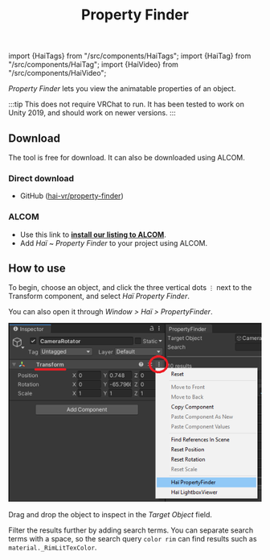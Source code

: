 ﻿---
title: Property Finder
---
import {HaiTags} from "/src/components/HaiTags";
import {HaiTag} from "/src/components/HaiTag";
import {HaiVideo} from "/src/components/HaiVideo";

<HaiTags>
<HaiTag isUniversal={true} />
</HaiTags>

*Property Finder* lets you view the animatable properties of an object.

:::tip
This does not require VRChat to run. It has been tested to work on Unity 2019, and should work on newer versions.
:::

<HaiVideo src="./img/property-finder/sx_2022-05-19_23-47-37_jKkVpl9QvX.mp4" autoWidth={true}></HaiVideo>

## Download

The tool is free for download. It can also be downloaded using ALCOM.

### Direct download

- GitHub ([hai-vr/property-finder](https://github.com/hai-vr/property-finder))

### ALCOM

- Use this link to **[install our listing to ALCOM](vcc://vpm/addRepo?url=https://hai-vr.github.io/vpm-listing/index.json)**.
- Add *Haï ~ Property Finder* to your project using ALCOM.

## How to use

To begin, choose an object, and click the three vertical dots `⋮` next to the Transform component, and select *Haï Property Finder*.

You can also open it through *Window > Haï > PropertyFinder*.

![property-finder-location.png](./img/property-finder/property-finder-location.png)

Drag and drop the object to inspect in the *Target Object* field.

Filter the results further by adding search terms. You can separate search terms with a space, so the search query `color rim` can find results such as `material._RimLitTexColor`.